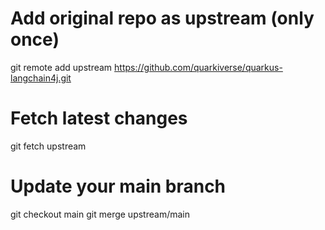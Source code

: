 # Add original repo as upstream (only once)
git remote add upstream https://github.com/quarkiverse/quarkus-langchain4j.git

# Fetch latest changes
git fetch upstream

# Update your main branch
git checkout main
git merge upstream/main